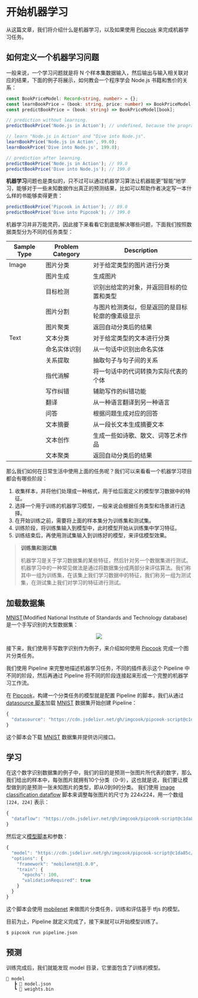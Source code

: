  # 开始机器学习

从这篇文章，我们将介绍什么是机器学习，以及如果使用 [Pipcook][] 来完成机器学习任务。

## 如何定义一个机器学习问题

一般来说，一个学习问题就是将 N 个样本集数据输入，然后输出与输入相关联对应的结果，下面的例子将展示，如何教会一个程序学会 Node.js 书籍和售价的关系：

```ts
const BookPriceModel: Record<string, number> = {};
const learnBookPrice = (book: string, price: number) => BookPriceModel[book] = price;
const predictBookPrice = (book: string) => BookPriceModel[book];

// prediction without learning.
predictBookPrice('Node.js in Action'); // undefined, because the program don't know nothing

// learn "Node.js in Action" and "Dive into Node.js".
learnBookPrice('Node.js in Action', 99.0);
learnBookPrice('Dive into Node.js', 199.0);

// prediction after learning.
predictBookPrice('Node.js in Action'); // 99.0
predictBookPrice('Dive into Node.js'); // 199.0
```

**机器学习**问题也是类似的，只不过可以通过机器学习算法让机器能更“智能”地学习，能够对于一些未知数据作出真正的预测结果，比如可以帮助作者决定写一本什么样的书能够卖得更贵：

```js
predictBookPrice('Pipcook in Action'); // 89.0
predictBookPrice('Dive into Pipcook'); // 199.0
```

机器学习并非万能灵药，因此接下来看看它到底能解决哪些问题，下面我们按照数据类型分为不同的任务类型：

| Sample Type      | Problem Category         | Description                    |
|------------------|--------------------------|--------------------------------|
| Image            | 图片分类                   | 对于给定类型的图片进行分类 |
|                  | 图片生成                   | 生成图片 |
|                  | 目标检测                   | 识别出给定的对象，并返回目标的位置和类型 |
|                  | 图片分割                   | 与图片检测类似，但是返回的是目标轮廓的像素级显示 |
|                  | 图片聚类                   | 返回自动分类后的结果 |
| Text             | 文本分类                   | 对于给定类型的文本进行分类 |
|                  | 命名实体识别               | 从一句话中识别出命名实体 |
|                  | 关系提取                   | 抽取句子与句子间的关系 |
|                  | 指代消解                   | 将一句话中的代词转换为实际代表的个体 |
|                  | 写作纠错                   | 辅助写作的纠错功能 |
|                  | 翻译                       | 从一种语言翻译到另一种语言 |
|                  | 问答                       | 根据问题生成对应的回答 |
|                  | 文本摘要                   | 从一段长文本生成摘要文本 |
|                  | 文本创作                   | 生成一些如诗歌、散文、词等艺术作品 |
|                  | 文本聚类                   | 返回自动分类后的结果 |

那么我们如何在日常生活中使用上面的任务呢？我们可以来看看一个机器学习项目都会有哪些阶段：

1. 收集样本，并将他们处理成一种格式，用于给后面定义的模型学习数据中的特征。
2. 选择一个用于训练的机器学习模型，一般来说会根据任务类型和场景进行选择。
3. 在开始训练之前，需要将上面的样本集分为训练集和测试集。
4. 训练阶段，将训练集输入到模型中，此时模型开始从训练集中学习特征。
5. 训练结束后，再使用测试集输入到训练好的模型，来评估模型效果。

> **训练集和测试集**
>
> 机器学习是关于学习数据集的某些特征，然后针对另一个数据集进行测试。机器学习中的一种常见做法是通过将数据集分成两部分来评估算法。我们称其中一组为训练集，在该集上我们学习数据中的特征，我们称另一组为测试集，在测试集上我们对学习的特征进行测试。

## 加载数据集

[MNIST][](Modified National Institute of Standards and Technology database) 是一个手写识别的大型数据集：

<center>
  <img src="https://upload.wikimedia.org/wikipedia/commons/2/27/MnistExamples.png">
</center>

接下来，我们使用手写数字识别作为例子，来介绍如何使用 [Pipcook][] 完成一个图片分类任务。

我们使用 Pipeline 来完整地描述机器学习任务，不同的插件表示这个 Pipeline 中不同的阶段，然后再通过 Pipeline 将不同的阶段连接起来形成一个完整的机器学习工作流。

在 [Pipcook][]，构建一个分类任务的模型就是配置 Pipeline 的脚本，我们从通过 [datasource 脚本](https://github.com/imgcook/pipcook-script/blob/master/scripts/image-classification-mobilenet/src/datasource.ts)加载 [MNIST][] 数据集开始创建 Pipeline：

```js
{
  "datasource": "https://cdn.jsdelivr.net/gh/imgcook/pipcook-script@c1da85c/scripts/image-classification-mobilenet/build/datasource.js?url=http://ai-sample.oss-cn-hangzhou.aliyuncs.com/image_classification/datasets/mnist.zip"
}
```

这个脚本会下载 [MNIST][] 数据集并提供访问接口。

## 学习

在这个数字识别数据集的例子中，我们的目的是预测一张图片所代表的数字，那么我们给出的样本中，每张图片就拥有10个分类（0-9），这也就是说，我们要让模型做到的是预测一张未知图片的类型，即从0到9的分类。
我们使用 [image classification dataflow](https://github.com/imgcook/pipcook-script/blob/master/scripts/image-classification-mobilenet/src/dataflow.ts) 脚本来调整每张图片的尺寸为 224x224，用一个数组 `[224, 224]` 表示：
```js
{
  "dataflow": "https://cdn.jsdelivr.net/gh/imgcook/pipcook-script@c1da85c/scripts/image-classification-mobilenet/build/dataflow.js?size=224&size=224"
}
```

然后定义[模型脚本](https://github.com/imgcook/pipcook-script/blob/master/scripts/image-classification-mobilenet/src/model.ts)和参数：
```js
{
  "model": "https://cdn.jsdelivr.net/gh/imgcook/pipcook-script@c1da85c/scripts/image-classification-mobilenet/build/model.js",
  "options": {
    "framework": "mobilenet@1.0.0",
    "train": {
      "epochs": 100,
      "validationRequired": true
    }
  }
}
```

这个脚本会使用 [mobilenet][] 来做图片分类任务，训练和评估基于 tfjs 的模型。

目前为止，Pipeline 就定义完成了，接下来就可以开始模型训练了。

```sh
$ pipcook run pipeline.json
```

## 预测

训练完成后，我们就能发现 model 目录，它里面包含了训练的模型。

```
📂 model
   ┣ 📜 model.json
   ┗ 📜 weights.bin
```

[Pipcook]: https://github.com/alibaba/pipcook
[MNIST]: https://en.wikipedia.org/wiki/MNIST_database
[Introduction to Pipeline]: ../manual/intro-to-pipeline.md
[mobilenet]: https://github.com/imgcook/pipcook-script/blob/master/scripts/image-classification-mobilenet
